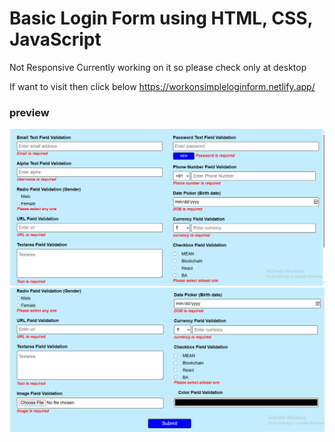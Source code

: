 # Basic Login Form using HTML, CSS, JavaScript
Not Responsive Currently working on it 
so please check only at desktop 

If  want to visit then click below
https://workonsimpleloginform.netlify.app/
<br>
### preview


![image1](image1.png)
![image1](image2.png)
